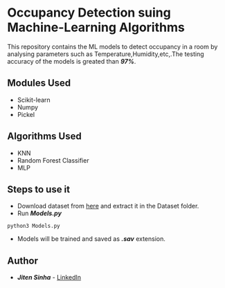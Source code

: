 # Occupancy Detection suing Machine-Learning Algorithms

This repository contains the ML models to detect occupancy in a room by analysing parameters such as Temperature,Humidity,etc,.The testing accuracy of the models is greated than ***97%***.

## Modules Used
- Scikit-learn
- Numpy
- Pickel

## Algorithms Used
- KNN
- Random Forest Classifier
- MLP

## Steps to use it
- Download dataset from [here](https://archive.ics.uci.edu/ml/datasets/Occupancy+Detection+) and extract it in the Dataset folder.
- Run ***Models.py*** 
```
python3 Models.py
```
- Models will be trained and saved as ***.sav*** extension.

## Author
- ***Jiten Sinha*** - [LinkedIn](https://www.linkedin.com/in/jiten-sinha-131043159/)


